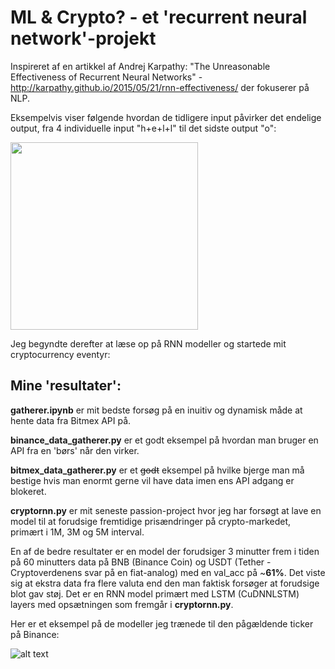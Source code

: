 # ML & Crypto? - et 'recurrent neural network'-projekt

Inspireret af en artikkel af Andrej Karpathy: "The Unreasonable Effectiveness of Recurrent Neural Networks" - http://karpathy.github.io/2015/05/21/rnn-effectiveness/ der fokuserer på NLP.

Eksempelvis viser følgende hvordan de tidligere input påvirker det endelige output, fra 4 individuelle input "h+e+l+l" til det sidste output "o":

<img src="http://karpathy.github.io/assets/rnn/charseq.jpeg" width="300">

Jeg begyndte derefter at læse op på RNN modeller og startede mit cryptocurrency eventyr:

## Mine 'resultater':

**gatherer.ipynb** er mit bedste forsøg på en inuitiv og dynamisk måde at hente data fra Bitmex API på.

**binance_data_gatherer.py** er et godt eksempel på hvordan man bruger en API fra en 'børs' når den virker.

**bitmex_data_gatherer.py** er et ~~godt~~ eksempel på hvilke bjerge man må bestige hvis man enormt gerne vil have data imen ens API adgang er blokeret.

**cryptornn.py** er mit seneste passion-project hvor jeg har forsøgt at lave en model til at forudsige fremtidige prisændringer på crypto-markedet, primært i 1M, 3M og 5M interval.

En af de bedre resultater er en model der forudsiger 3 minutter frem i tiden på 60 minutters data på BNB (Binance Coin) og USDT (Tether - Cryptoverdenens svar på en fiat-analog) med en val_acc på ~**61%**. Det viste sig at ekstra data fra flere valuta end den man faktisk forsøger at forudsige blot gav støj. Det er en RNN model primært med LSTM (CuDNNLSTM) layers med opsætningen som fremgår i **cryptornn.py**.

Her er et eksempel på de modeller jeg trænede til den pågældende ticker på Binance:

![alt text](https://i.imgur.com/kHO7pEg.png)
